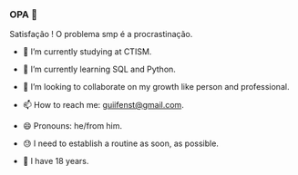 ### OPA 👋

Satisfação ! O problema smp é a procrastinação. 

- 🔭 I’m currently studying at CTISM.

- 🌱 I’m currently learning SQL and Python.

- 👯 I’m looking to collaborate on my growth like person and professional.

- 📫 How to reach me: guiifenst@gmail.com.

- 😄 Pronouns: he/from him.

- 😓 I need to establish a routine as soon, as possible.

- 📅 I have 18 years.

